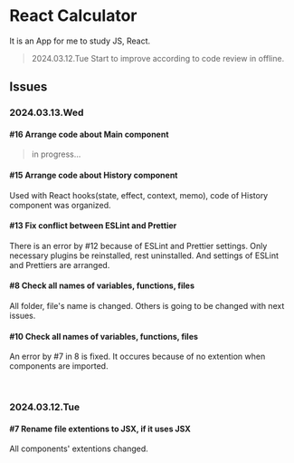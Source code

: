 # React Calculator

It is an App for me to study JS, React.

> 2024.03.12.Tue
> Start to improve according to code review in offline.

## Issues

### 2024.03.13.Wed

#### #16 Arrange code about Main component

> in progress...

#### #15 Arrange code about History component

Used with React hooks(state, effect, context, memo),
code of History component was organized.

#### #13 Fix conflict between ESLint and Prettier

There is an error by #12 because of ESLint and Prettier settings.
Only necessary plugins be reinstalled, rest uninstalled.
And settings of ESLint and Prettiers are arranged.

#### #8 Check all names of variables, functions, files

All folder, file's name is changed.
Others is going to be changed with next issues.

#### #10 Check all names of variables, functions, files

An error by #7 in 8 is fixed.
It occures because of no extention when components are imported.

<br>

### 2024.03.12.Tue

#### #7 Rename file extentions to JSX, if it uses JSX

All components' extentions changed.
